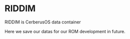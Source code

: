 # RIDDIM
RIDDIM is CerberusOS data container

Here we save our datas for our ROM development in future.
